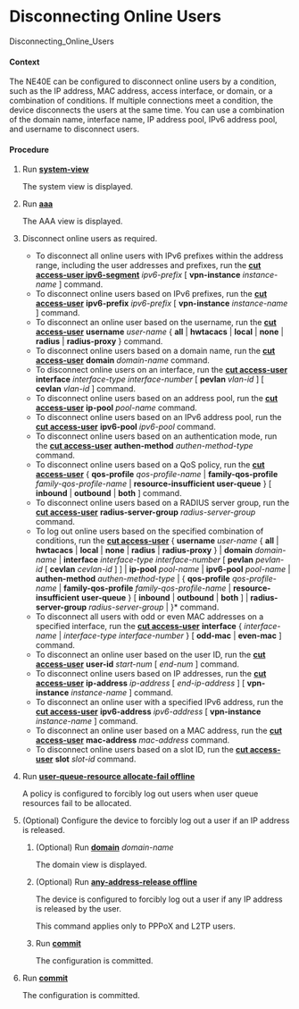 Disconnecting Online Users
==========================

Disconnecting_Online_Users

#### Context

The NE40E can be configured to disconnect online users by a condition, such as the IP address, MAC address, access interface, or domain, or a combination of conditions. If multiple connections meet a condition, the device disconnects the users at the same time. You can use a combination of the domain name, interface name, IP address pool, IPv6 address pool, and username to disconnect users.


#### Procedure

1. Run [**system-view**](cmdqueryname=system-view)
   
   
   
   The system view is displayed.
2. Run [**aaa**](cmdqueryname=aaa)
   
   
   
   The AAA view is displayed.
3. Disconnect online users as required.
   
   
   * To disconnect all online users with IPv6 prefixes within the address range, including the user addresses and prefixes, run the [**cut access-user ipv6-segment**](cmdqueryname=cut+access-user+ipv6-segment) *ipv6-prefix* [ **vpn-instance** *instance-name* ] command.
   * To disconnect online users based on IPv6 prefixes, run the [**cut access-user**](cmdqueryname=cut+access-user) **ipv6-prefix** *ipv6-prefix* [ **vpn-instance** *instance-name* ] command.
   * To disconnect an online user based on the username, run the [**cut access-user**](cmdqueryname=cut+access-user) **username** *user-name* { **all** | **hwtacacs** | **local** | **none** | **radius** | **radius-proxy** } command.
   * To disconnect online users based on a domain name, run the [**cut access-user**](cmdqueryname=cut+access-user) **domain** *domain-name* command.
   * To disconnect online users on an interface, run the [**cut access-user**](cmdqueryname=cut+access-user) **interface** *interface-type interface-number* [ **pevlan** *vlan-id* ] [ **cevlan** *vlan-id* ] command.
   * To disconnect online users based on an address pool, run the [**cut access-user**](cmdqueryname=cut+access-user) **ip-pool** *pool-name* command.
   * To disconnect online users based on an IPv6 address pool, run the [**cut access-user**](cmdqueryname=cut+access-user) **ipv6-pool** *ipv6-pool* command.
   * To disconnect online users based on an authentication mode, run the [**cut access-user**](cmdqueryname=cut+access-user) **authen-method** *authen-method-type* command.
   * To disconnect online users based on a QoS policy, run the [**cut access-user**](cmdqueryname=cut+access-user) { **qos-profile** *qos-profile-name* | **family-qos-profile** *family-qos-profile-name* | **resource-insufficient user-queue** } [ **inbound** | **outbound** | **both** ] command.
   * To disconnect online users based on a RADIUS server group, run the [**cut access-user**](cmdqueryname=cut+access-user) **radius-server-group** *radius-server-group* command.
   * To log out online users based on the specified combination of conditions, run the [**cut access-user**](cmdqueryname=cut+access-user) { **username** *user-name* { **all** | **hwtacacs** | **local** | **none** | **radius** | **radius-proxy** } | **domain** *domain-name* | **interface** *interface-type interface-number* [ **pevlan** *pevlan-id* [ **cevlan** *cevlan-id* ] ] | **ip-pool** *pool-name* | **ipv6-pool** *pool-name* | **authen-method** *authen-method-type* | { **qos-profile** *qos-profile-name* | **family-qos-profile** *family-qos-profile-name* | **resource-insufficient** **user-queue** } [ **inbound** | **outbound** | **both** ] | **radius-server-group** *radius-server-group* | }\* command.
   * To disconnect all users with odd or even MAC addresses on a specified interface, run the [**cut access-user**](cmdqueryname=cut+access-user) **interface** { *interface-name* | *interface-type interface-number* } [ ****odd-mac**** | **even-mac** ] command.
   * To disconnect an online user based on the user ID, run the [**cut access-user**](cmdqueryname=cut+access-user) **user-id** *start-num* [ *end-num* ] command.
   * To disconnect online users based on IP addresses, run the [**cut access-user**](cmdqueryname=cut+access-user) **ip-address** *ip-address* [ *end-ip-address* ] [ **vpn-instance** *instance-name* ] command.
   * To disconnect an online user with a specified IPv6 address, run the [**cut access-user**](cmdqueryname=cut+access-user) **ipv6-address** *ipv6-address* [ **vpn-instance** *instance-name* ] command.
   * To disconnect an online user based on a MAC address, run the [**cut access-user**](cmdqueryname=cut+access-user) **mac-address** *mac-address* command.
   * To disconnect online users based on a slot ID, run the [**cut access-user**](cmdqueryname=cut+access-user) **slot** *slot-id* command.
4. Run [**user-queue-resource allocate-fail offline**](cmdqueryname=user-queue-resource+allocate-fail+offline)
   
   
   
   A policy is configured to forcibly log out users when user queue resources fail to be allocated.
5. (Optional) Configure the device to forcibly log out a user if an IP address is released.
   1. (Optional) Run [**domain**](cmdqueryname=domain) *domain-name*
      
      
      
      The domain view is displayed.
   2. (Optional) Run [**any-address-release offline**](cmdqueryname=any-address-release+offline)
      
      
      
      The device is configured to forcibly log out a user if any IP address is released by the user.
      
      
      
      This command applies only to PPPoX and L2TP users.
   3. Run [**commit**](cmdqueryname=commit)
      
      
      
      The configuration is committed.
6. Run [**commit**](cmdqueryname=commit)
   
   
   
   The configuration is committed.